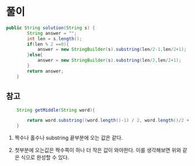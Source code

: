 # 풀이
```java
public String solution(String s) {
        String answer = "";
        int len = s.length();
        if(len % 2 ==0){
            answer = new StringBuilder(s).substring(len/2-1,len/2+1);
        }else{
            answer = new StringBuilder(s).substring(len/2,len/2+1);
        }
        return answer;
    }
```

## 참고

```java
    String getMiddle(String word){

        return word.substring((word.length()-1) / 2, word.length()/2 + 1);    
    }
```

1. 짝수나 홀수나 substring 끝부분에 오는 값은 같다.

2. 첫부분에 오는값은 짝수쪽이 하나 더 작은 값이 와야한다. 이를 생각해보면 위와 같은 식으로 완성할 수 있다.